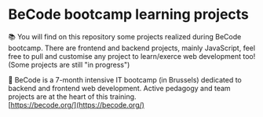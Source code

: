 # BeCode bootcamp learning projects

📚 You will find on this repository some projects realized during BeCode bootcamp.
There are frontend and backend projects, mainly JavaScript, feel free to pull and customise any project to learn/exerce web development too! (Some projects are still "in progress")

🚀 BeCode is a 7-month intensive IT bootcamp (in Brussels) dedicated to backend and frontend web development.
Active pedagogy and team projects are at the heart of this training.  
[https://becode.org/](https://becode.org/)
